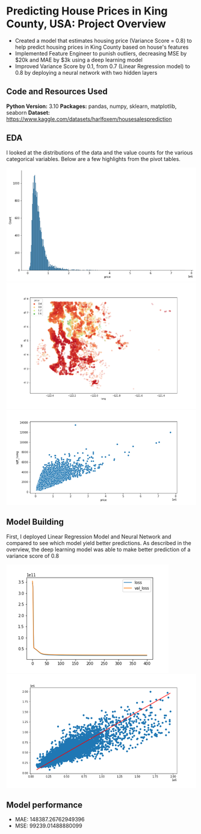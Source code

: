 # Predicting House Prices in King County, USA: Project Overview 
* Created a model that estimates housing price (Variance Score = 0.8) to help predict housing prices in King County based on house's features
* Implemented Feature Engineer to punish outliers, decreasing MSE by $20k and MAE by $3k using a deep learning model
* Improved Variance Score by 0.1, from 0.7 (Linear Regression model) to 0.8 by deploying a neural network with two hidden layers

## Code and Resources Used 
**Python Version:** 3.10
**Packages:** pandas, numpy, sklearn, matplotlib, seaborn
**Dataset:** https://www.kaggle.com/datasets/harlfoxem/housesalesprediction  

## EDA
I looked at the distributions of the data and the value counts for the various categorical variables. Below are a few highlights from the pivot tables. 

![alt text](https://github.com/ahnngo/Predicting-House-Prices-in-King-County-USA/blob/master/price_distribution.png)
![alt text](https://github.com/ahnngo/Predicting-House-Prices-in-King-County-USA/blob/master/geographical.png)
![alt text](https://github.com/ahnngo/Predicting-House-Prices-in-King-County-USA/blob/master/price_sqftliving.png)

## Model Building 

First, I deployed Linear Regression Model and Neural Network and compared to see which model yield better predictions. As described in the overview, the deep learning model was able to make better prediction of a variance score of 0.8

![alt text](https://github.com/ahnngo/Predicting-House-Prices-in-King-County-USA/blob/master/losses.png)
![alt text](https://github.com/ahnngo/Predicting-House-Prices-in-King-County-USA/blob/master/y_test_predictions.png)

## Model performance
* MAE: 148387.26762949396
* MSE: 99239.01488880099

